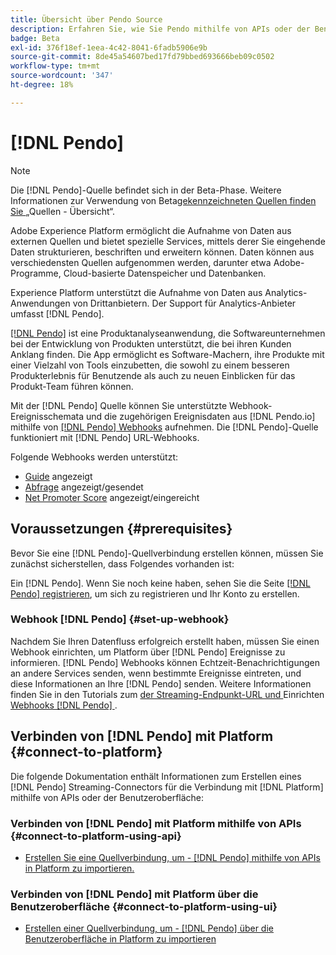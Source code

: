 ```yaml
---
title: Übersicht über Pendo Source
description: Erfahren Sie, wie Sie Pendo mithilfe von APIs oder der Benutzeroberfläche über Webhooks mit Adobe Experience Platform verbinden
badge: Beta
exl-id: 376f18ef-1eea-4c42-8041-6fadb5906e9b
source-git-commit: 8de45a54607bed17fd79bbed693666beb09c0502
workflow-type: tm+mt
source-wordcount: '347'
ht-degree: 18%

---
```


# [!DNL Pendo]

>[!NOTE]
>
>Die [!DNL Pendo]-Quelle befindet sich in der Beta-Phase. Weitere Informationen zur Verwendung von Beta[gekennzeichneten Quellen finden Sie ](../../home.md#terms-and-conditions) „Quellen - Übersicht“.

Adobe Experience Platform ermöglicht die Aufnahme von Daten aus externen Quellen und bietet spezielle Services, mittels derer Sie eingehende Daten strukturieren, beschriften und erweitern können. Daten können aus verschiedensten Quellen aufgenommen werden, darunter etwa Adobe-Programme, Cloud-basierte Datenspeicher und Datenbanken.

Experience Platform unterstützt die Aufnahme von Daten aus Analytics-Anwendungen von Drittanbietern. Der Support für Analytics-Anbieter umfasst [!DNL Pendo].

[[!DNL Pendo]](https://pendo.io/) ist eine Produktanalyseanwendung, die Softwareunternehmen bei der Entwicklung von Produkten unterstützt, die bei ihren Kunden Anklang finden. Die App ermöglicht es Software-Machern, ihre Produkte mit einer Vielzahl von Tools einzubetten, die sowohl zu einem besseren Produkterlebnis für Benutzende als auch zu neuen Einblicken für das Produkt-Team führen können.

Mit der [!DNL Pendo] Quelle können Sie unterstützte Webhook-Ereignisschemata und die zugehörigen Ereignisdaten aus [!DNL Pendo.io] mithilfe von [[!DNL Pendo] Webhooks](https://support.pendo.io/hc/en-us/articles/360032285012-Webhooks) aufnehmen. Die [!DNL Pendo]-Quelle funktioniert mit [!DNL Pendo] URL-Webhooks.

Folgende Webhooks werden unterstützt:

* [Guide](https://support.pendo.io/hc/en-us/articles/8146679315867-Creating-a-Guide) angezeigt
* [Abfrage](https://support.pendo.io/hc/en-us/articles/360031867152-Polls-Classic-) angezeigt/gesendet
* [Net Promoter Score](https://support.pendo.io/hc/en-us/articles/360033527151-Set-up-an-NPS-Survey) angezeigt/eingereicht

## Voraussetzungen {#prerequisites}

Bevor Sie eine [!DNL Pendo]-Quellverbindung erstellen können, müssen Sie zunächst sicherstellen, dass Folgendes vorhanden ist:

Ein [!DNL Pendo]. Wenn Sie noch keine haben, sehen Sie die Seite [[!DNL Pendo] registrieren](https://app.pendo.io/register), um sich zu registrieren und Ihr Konto zu erstellen.

### Webhook [!DNL Pendo] {#set-up-webhook}

Nachdem Sie Ihren Datenfluss erfolgreich erstellt haben, müssen Sie einen Webhook einrichten, um Platform über [!DNL Pendo] Ereignisse zu informieren. [!DNL Pendo] Webhooks können Echtzeit-Benachrichtigungen an andere Services senden, wenn bestimmte Ereignisse eintreten, und diese Informationen an Ihre [!DNL Pendo] senden. Weitere Informationen finden Sie in den Tutorials zum [ der Streaming-Endpunkt-URL und ](../../tutorials/ui/create/analytics/pendo-webhook.md#get-streaming-endpoint)Einrichten [ Webhooks [!DNL Pendo]  ](../../tutorials/ui/create/analytics/pendo-webhook.md#set-up-webhook).

## Verbinden von [!DNL Pendo] mit Platform {#connect-to-platform}

Die folgende Dokumentation enthält Informationen zum Erstellen eines [!DNL Pendo] Streaming-Connectors für die Verbindung mit [!DNL Platform] mithilfe von APIs oder der Benutzeroberfläche:

### Verbinden von [!DNL Pendo] mit Platform mithilfe von APIs {#connect-to-platform-using-api}

* [Erstellen Sie eine Quellverbindung, um - [!DNL Pendo]  mithilfe von APIs in Platform zu importieren.](../../tutorials/api/create/analytics/pendo-webhook.md)

### Verbinden von [!DNL Pendo] mit Platform über die Benutzeroberfläche {#connect-to-platform-using-ui}

* [Erstellen einer Quellverbindung, um - [!DNL Pendo]  über die Benutzeroberfläche in Platform zu importieren](../../tutorials/ui/create/analytics/pendo-webhook.md)
